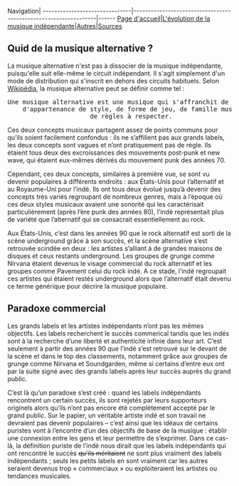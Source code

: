 Navigation|
-------------------------------|-----------------------------------------------------------------|------
[Page d'accueil](/indie-music/)|[L'évolution de la musique indépendante](./evolution)|[Autres](./autres)|[Sources](./sources)

## Quid de la musique alternative ?
  
La musique alternative n'est pas à dissocier de la musique indépendante, puisqu'elle suit elle-même le circuit indépendant. Il s'agit simplement d'un mode de distribution qui s'inscrit en dehors des circuits habituels. Selon [Wikipédia](https://fr.wikipedia.org/wiki/Musique_alternative), la musique alternative peut se définir comme tel :

<pre>
Une musique alternative est une musique qui s'affranchit de tout type
    d'appartenance de style, de forme de jeu, de famille musicale,
                      de règles à respecter.
</pre>


Ces deux concepts musicaux partagent assez de points communs pour qu’ils soient facilement confondus : ils ne s’affilient pas aux grands labels, les deux concepts sont vagues et n’ont pratiquement pas de règle. Ils étaient tous deux des excroissances des mouvements post-punk et new wave, qui étaient eux-mêmes dérivés du mouvement punk des années 70.

Cependant, ces deux concepts, similaires à première vue, se sont vu devenir populaires à différents endroits : aux États-Unis pour l’alternatif et au Royaume-Uni pour l’indé. 
Ils ont tous deux évolué jusqu’à devenir des concepts très variés regroupant de nombreux genres, mais à l’époque où ces deux styles musicaux avaient une sonorité qui les caractérisait particulièrement (après l’ère punk des années 80), l’indé représentait plus de variété que l’alternatif qui se consacrait essentiellement au rock.
  

  
Aux États-Unis, c’est dans les années 90 que le rock alternatif est sorti de la scène underground grâce à son succès, et la scène alternative s’est retrouvée scindée en deux : les artistes s’alliant à de grandes maisons de disques et ceux restants underground. Les groupes de grunge comme Nirvana étaient devenus le visage commercial du rock alternatif et les groupes comme Pavement celui du rock indé. A ce stade, l’indé regroupait ces artistes qui étaient restés underground alors que l’alternatif était devenu ce terme générique pour décrire la musique populaire.

## Paradoxe commercial

Les grands labels et les artistes indépendants n’ont pas les mêmes objectifs. Les labels recherchent le succès commerical tandis que les indés sont à la recherche d’une liberté et authenticité infinie dans leur art. C’est seulement à partir des années 90 que l’indé s’est retrouvé sur le devant de la scène et dans le top des classements, notamment grâce aux groupes de grunge comme Nirvana et Soundgarden, même si certains d’entre eux ont par la suite signé avec des grands labels après leur succès auprès du grand public.

C’est là qu’un paradoxe s’est créé : quand les labels indépendants rencontrent un certain succès, ils sont rejetés par leurs supporteurs originels alors qu’ils n’ont pas encore été complètement accepté par le grand public. Sur le papier, un véritable artiste indé et son travail ne devraient pas devenir populaires – c’est ainsi que les idéaux de certains puristes vont à l’encontre d’un des objectifs de base de la musique : établir une connexion entre les gens et leur permettre de s’exprimer. Dans ce cas-là, la définition puriste de l’indé nous dirait que les labels indépendants qui ont rencontré le succès ~~qu'ils méritaient~~ ne sont plus vraiment des labels indépendants ; seuls les petits labels en sont vraiment car les autres seraient devenus trop « commerciaux » ou exploiteraient les artistes ou tendances musicales.
